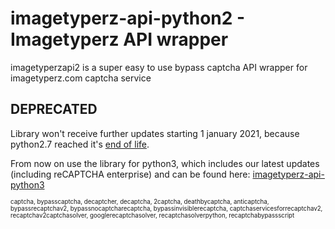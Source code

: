 imagetyperz-api-python2 - Imagetyperz API wrapper
=========================================

imagetyperzapi2 is a super easy to use bypass captcha API wrapper for imagetyperz.com captcha service

## DEPRECATED
Library won't receive further updates starting 1 january 2021, because python2.7 reached it's [end of life](https://www.python.org/doc/sunset-python-2/).

From now on use the library for python3, which includes our latest updates (including reCAPTCHA enterprise) and can be found here: [imagetyperz-api-python3](https://github.com/imagetyperz-api/imagetyperz-api-python3) 


<sup><sub>captcha, bypasscaptcha, decaptcher, decaptcha, 2captcha, deathbycaptcha, anticaptcha, 
bypassrecaptchav2, bypassnocaptcharecaptcha, bypassinvisiblerecaptcha, captchaservicesforrecaptchav2, 
recaptchav2captchasolver, googlerecaptchasolver, recaptchasolverpython, recaptchabypassscript</sup></sub>

